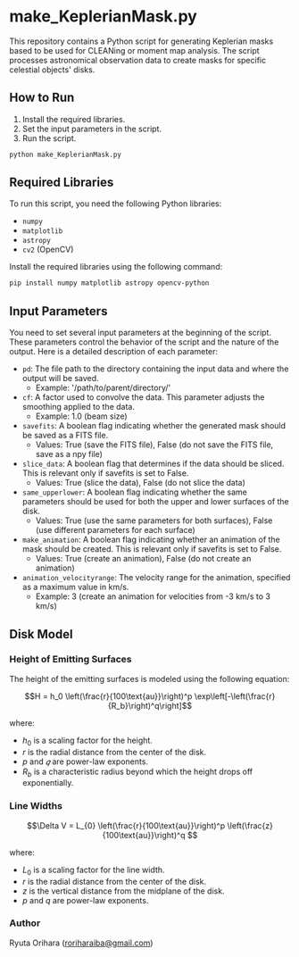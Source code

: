 # make_KeplerianMask.py

This repository contains a Python script for generating Keplerian masks based to be used for CLEANing or moment map analysis. The script processes astronomical observation data to create masks for specific celestial objects' disks.

## How to Run

1. Install the required libraries.
2. Set the input parameters in the script.
3. Run the script.
   
```python
python make_KeplerianMask.py
```

## Required Libraries

To run this script, you need the following Python libraries:
- `numpy`
- `matplotlib`
- `astropy`
- `cv2` (OpenCV)

Install the required libraries using the following command:
```bash
pip install numpy matplotlib astropy opencv-python
```

## Input Parameters

You need to set several input parameters at the beginning of the script. These parameters control the behavior of the script and the nature of the output. Here is a detailed description of each parameter:

- `pd`: The file path to the directory containing the input data and where the output will be saved.
   - Example: '/path/to/parent/directory/'
- `cf`: A factor used to convolve the data. This parameter adjusts the smoothing applied to the data.
   - Example: 1.0 (beam size)
- `savefits`: A boolean flag indicating whether the generated mask should be saved as a FITS file.
   - Values: True (save the FITS file), False (do not save the FITS file, save as a npy file)
- `slice_data`: A boolean flag that determines if the data should be sliced. This is relevant only if savefits is set to False.
   - Values: True (slice the data), False (do not slice the data)
- `same_upperlower`: A boolean flag indicating whether the same parameters should be used for both the upper and lower surfaces of the disk.
   - Values: True (use the same parameters for both surfaces), False (use different parameters for each surface)
- `make_animation`: A boolean flag indicating whether an animation of the mask should be created. This is relevant only if savefits is set to False.
   - Values: True (create an animation), False (do not create an animation)
- `animation_velocityrange`: The velocity range for the animation, specified as a maximum value in km/s.
   - Example: 3 (create an animation for velocities from -3 km/s to 3 km/s)

## Disk Model

### Height of Emitting Surfaces

The height of the emitting surfaces is modeled using the following equation:

$$H = h_0 \left(\frac{r}{100\text{au}}\right)^p \exp\left[-\left(\frac{r}{R_b}\right)^q\right]$$

where:
- $h_0$ is a scaling factor for the height.
- $r$ is the radial distance from the center of the disk.
- $p$ and $𝑞$ are power-law exponents.
- $R_b$ is a characteristic radius beyond which the height drops off exponentially.

### Line Widths

$$\Delta V = L_{0} \left(\frac{r}{100\text{au}}\right)^p \left(\frac{z}{100\text{au}}\right)^q $$

where:
- $L_{0}$ is a scaling factor for the line width.
- $r$ is the radial distance from the center of the disk.
- $z$ is the vertical distance from the midplane of the disk.
- $p$ and $q$ are power-law exponents.

### Author

Ryuta Orihara (roriharaiba@gmail.com)
